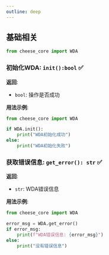 ```yaml
---
outline: deep
---
```


## 基础相关

```python
from cheese_core import WDA
```

### 初始化WDA: `init():bool`  :white_check_mark:

**返回**:

- `bool`: 操作是否成功

**用法示例**:

```python
from cheese_core import WDA

if WDA.init():
    print("WDA初始化成功")
else:
    print("WDA初始化失败")
```

### 获取错误信息: `get_error(): str`  :white_check_mark:

**返回**:

- `str`: WDA错误信息

**用法示例**:

```python
from cheese_core import WDA

error_msg = WDA.get_error()
if error_msg:
    print(f"WDA错误信息: {error_msg}")
else:
    print("没有错误信息")
```